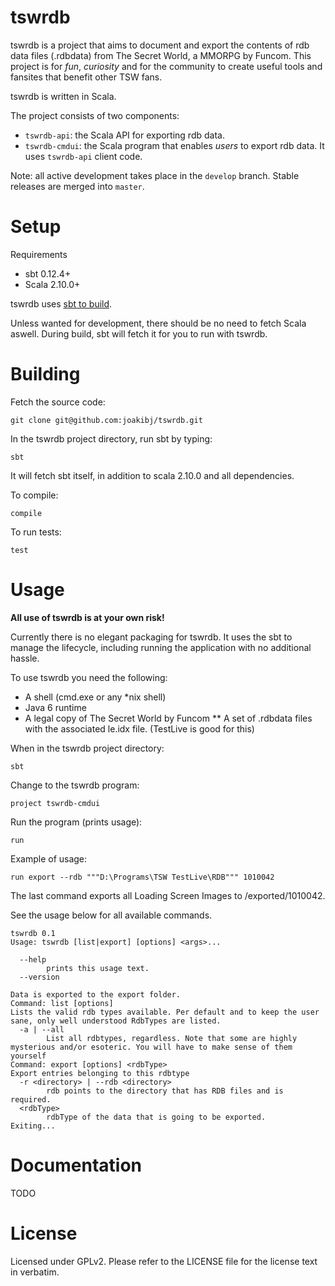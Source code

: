 tswrdb
======

tswrdb is a project that aims to document and export the contents of rdb data files (.rdbdata) from The Secret World, a MMORPG by Funcom. This project is for *fun*, *curiosity* and for the community to create useful tools and fansites that benefit other TSW fans.

tswrdb is written in Scala.

The project consists of two components:

* `tswrdb-api`: the Scala API for exporting rdb data.
* `tswrdb-cmdui`: the Scala program that enables *users* to export rdb data. It uses `tswrdb-api` client code.

Note: all active development takes place in the `develop` branch. Stable releases are merged into `master`.

Setup
==========

Requirements
* sbt 0.12.4+
* Scala 2.10.0+

tswrdb uses [sbt to build](http://www.scala-sbt.org/release/docs/Getting-Started/Setup.html).

Unless wanted for development, there should be no need to fetch Scala aswell. During build, sbt will fetch it for you to run with tswrdb.

Building
========

Fetch the source code:

    git clone git@github.com:joakibj/tswrdb.git

In the tswrdb project directory, run sbt by typing:

    sbt

It will fetch sbt itself, in addition to scala 2.10.0 and all dependencies.

To compile:

    compile

To run tests:

    test

Usage
=====

**All use of tswrdb is at your own risk!**

Currently there is no elegant packaging for tswrdb. It uses the sbt to manage the lifecycle, including running the application with no additional hassle.

To use tswrdb you need the following:

* A shell (cmd.exe or any *nix shell)
* Java 6 runtime
* A legal copy of The Secret World by Funcom
  ** A set of .rdbdata files with the associated le.idx file. (TestLive is good for this)

When in the tswrdb project directory:

    sbt

Change to the tswrdb program:

    project tswrdb-cmdui

Run the program (prints usage):

    run

Example of usage:

    run export --rdb """D:\Programs\TSW TestLive\RDB""" 1010042

The last command exports all Loading Screen Images to <tswrdb project folder>/exported/1010042.

See the usage below for all available commands.

```
tswrdb 0.1
Usage: tswrdb [list|export] [options] <args>...

  --help
        prints this usage text.
  --version

Data is exported to the export folder.
Command: list [options]
Lists the valid rdb types available. Per default and to keep the user sane, only well understood RdbTypes are listed.
  -a | --all
        List all rdbtypes, regardless. Note that some are highly mysterious and/or esoteric. You will have to make sense of them yourself
Command: export [options] <rdbType>
Export entries belonging to this rdbtype
  -r <directory> | --rdb <directory>
        rdb points to the directory that has RDB files and is required.
  <rdbType>
        rdbType of the data that is going to be exported.
Exiting...
```

Documentation
=============
TODO


License
=======

Licensed under GPLv2. Please refer to the LICENSE file for the license text in verbatim.
